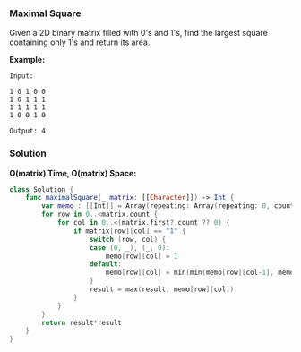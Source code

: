 
### Maximal Square

Given a 2D binary matrix filled with 0's and 1's, find the largest square containing only 1's and return its area.

__Example:__
```
Input: 

1 0 1 0 0
1 0 1 1 1
1 1 1 1 1
1 0 0 1 0

Output: 4
```

### Solution
__O(matrix) Time, O(matrix) Space:__
```Swift
class Solution {
    func maximalSquare(_ matrix: [[Character]]) -> Int {
        var memo : [[Int]] = Array(repeating: Array(repeating: 0, count: matrix.first?.count ?? 0), count: matrix.count), result = 0
        for row in 0..<matrix.count {
            for col in 0..<(matrix.first?.count ?? 0) {
                if matrix[row][col] == "1" {
                    switch (row, col) {
                    case (0, _), (_, 0):
                        memo[row][col] = 1
                    default:
                        memo[row][col] = min(min(memo[row][col-1], memo[row-1][col]), memo[row-1][col-1]) + 1
                    }
                    result = max(result, memo[row][col])
                }
            }
        }
        return result*result
    }
}
```